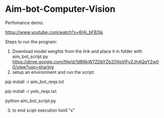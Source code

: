 # Aim-bot-Computer-Vision
Perfomance demo:

https://www.youtube.com/watch?v=6Hji_bFB3jk

Steps to run the program:
1) Download model weights from the link and place it in folder with aim_bot_script.py https://drive.google.com/file/d/1dB6kW7ZDbYZb2OIlqVlFvZJh4QqY2w00/view?usp=sharing
2) setup an environment and run the script: 

pip install -r aim_bot_reqs.txt

pip install -r yolo_reqs.txt

python aim_bot_script.py

3) to end scipt execution hold "x"
